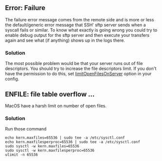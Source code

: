 ## Error: Failure

The failure error message comes from the remote side and is more or less the default/generic error message that SSH' sftp server sends when a syscall fails or similar. To know what exactly is going wrong you could try to enable debug output for the sftp server and then execute your transfers again and see what (if anything) shows up in the logs there.

### Solution

The most possible problem would be that your server runs out of file descriptors. You should try to increase the file descriptors limit. If you don't have the permission to do this, set [limitOpenFilesOnServer](https://github.com/liximomo/vscode-sftp/wiki/Config#limitopenfilesonserver) option in your config.

## ENFILE: file table overflow ...

MacOS have a harsh limit on number of open files.

### Solution

Run those command

```
echo kern.maxfiles=65536 | sudo tee -a /etc/sysctl.conf
echo kern.maxfilesperproc=65536 | sudo tee -a /etc/sysctl.conf
sudo sysctl -w kern.maxfiles=65536
sudo sysctl -w kern.maxfilesperproc=65536
ulimit -n 65536
```
